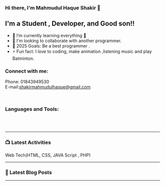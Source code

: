 ### Hi there, I'm Mahmudul Haque Shakir 👋

## I'm a Student , Developer, and Good son!!

- 🌱 I’m currently learning everything 🤣
- 👯 I'm looking to collaborate with another programmer.
- 🥅 2025 Goals: Be a best programmer .
- ⚡ Fun fact: I love to coding, make animation ,listening music and play Batminton.

### Connect with me:
Phone: 01843949530<br/>
E-mail:shakirmahmudulhaque@gmail.com

<br />

### Languages and Tools:


<br />
<br />

---

### 📺 Latest Activities
<a htef="https://github.com/ShakirHaque/learning-web-technologies-spring2023-2024-sec-c.git">Web Tech(HTML, CSS, JAVA Script , PHP)</a>



---

### 📕 Latest Blog Posts

<!-- BLOG-POST-LIST:START -->


---


